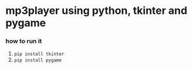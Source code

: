 # mp3player using python, tkinter and pygame


### how to run it
1. `pip install tkinter`
2. `pip install pygame`
